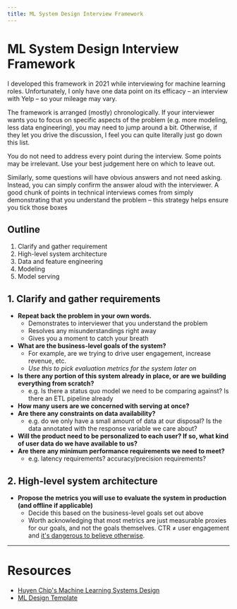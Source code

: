```yaml
---
title: ML System Design Interview Framework
---
```

# ML System Design Interview Framework
I developed this framework in 2021 while interviewing for machine learning roles. Unfortunately, I only have one data point on its efficacy – an interview with Yelp – so your mileage may vary.

The framework is arranged (mostly) chronologically. If your interviewer wants you to focus on specific aspects of the problem (e.g. more modeling, less data engineering), you may need to jump around a bit. Otherwise, if they let you drive the discussion, I feel you can quite literally just go down this list.

You do not need to address every point during the interview. Some points may be irrelevant. Use your best judgement here on which to leave out. 

Similarly, some questions will have obvious answers and not need asking. Instead, you can simply confirm the answer aloud with the interviewer. A good chunk of points in technical interviews comes from simply demonstrating that you understand the problem – this strategy helps ensure you tick those boxes
## Outline 
1. Clarify and gather requirement
2. High-level system architecture
3. Data and feature engineering
4. Modeling
5. Model serving
## 1. Clarify and gather requirements
- **Repeat back the problem in your own words.** 
	- Demonstrates to interviewer that you understand the problem
	- Resolves any misunderstandings right away
	- Gives you a moment to catch your breath
- **What are the business-level goals of the system?** 
	- For example, are we trying to drive user engagement, increase revenue, etc. 
	- *Use this to pick evaluation metrics for the system later on*
- **Is there any portion of this system already in place, or are we building everything from scratch?**
	- e.g. Is there a status quo model we need to be comparing against? Is there an ETL pipeline already 
- **How many users are we concerned with serving at once?**
- **Are there any constraints on data availability?**
	- e.g. do we only have a small amount of data at our disposal? Is the data annotated with the response variable we care about?
- **Will the product need to be personalized to each user? If so, what kind of user data do we have available to us?**
- **Are there any minimum performance requirements we need to meet?**
	- e.g. latency requirements? accuracy/precision requirements?


 ## 2. High-level system architecture
- **Propose the metrics you will use to evaluate the system in production (and offline if applicable)**
	- Decide this based on the business-level goals set out above
	- Worth acknowledging that most metrics are just measurable proxies for our goals, and not the goals themselves. CTR ≠ user engagement and [it's dangerous to believe otherwise](../goodharts-law.md).

---
# Resources
- [Huyen Chip's Machine Learning Systems Design](https://huyenchip.com/ml-interviews-book/)
- [ML Design Template](https://www.mle-interviews.com/ml-design-template)
